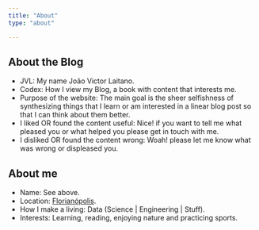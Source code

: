 ```yaml
---
title: "About"
type: "about"

---
```

## About the Blog
- JVL: My name João Victor Laitano.
- Codex: How I view my Blog, a book with content that interests me.
- Purpose of the website: The main goal is the sheer selfishness of synthesizing things that I learn or am interested in a linear blog post so that I can think about them better. 
- I liked OR found the content useful: Nice! if you want to tell me what pleased you or what helped you please get in touch with me.
- I disliked OR found the content wrong: Woah! please let me know what was wrong or displeased you.


## About me
- Name: See above.
- Location: [Florianópolis](https://goo.gl/maps/xnDn2Uj3u21AQnFz9).
- How I make a living: Data (Science | Engineering | Stuff).
- Interests: Learning, reading, enjoying nature and practicing sports.


